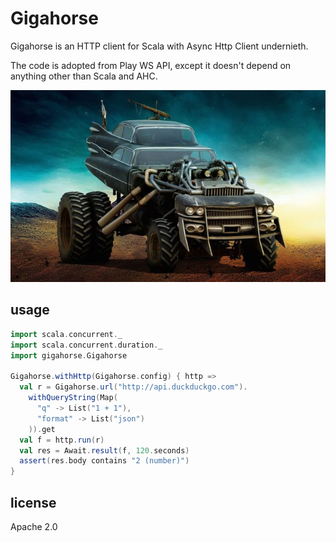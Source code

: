 Gigahorse
==========

Gigahorse is an HTTP client for Scala with Async Http Client undernieth.

The code is adopted from Play WS API, except it doesn't depend on anything other than Scala and AHC.

![Giga Horse](gigahorse.jpg)

usage
-----

```scala
import scala.concurrent._
import scala.concurrent.duration._
import gigahorse.Gigahorse

Gigahorse.withHttp(Gigahorse.config) { http =>
  val r = Gigahorse.url("http://api.duckduckgo.com").
    withQueryString(Map(
      "q" -> List("1 + 1"),
      "format" -> List("json")
    )).get
  val f = http.run(r)
  val res = Await.result(f, 120.seconds)
  assert(res.body contains "2 (number)")
}
```

license
-------

Apache 2.0
